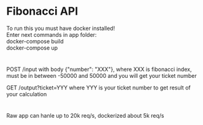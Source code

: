 # Fibonacci API

To run this you must have docker installed!  
Enter next commands in app folder:  
docker-compose build  
docker-compose up

#

POST /input with body {"number": "XXX"}, where XXX is fibonacci index, must be in between -50000 and 50000 and you will get your ticket number

GET /output?ticket=YYY where YYY is your ticket number to get result of your calculation

#

Raw app can hanle up to 20k req/s, dockerized about 5k req/s
